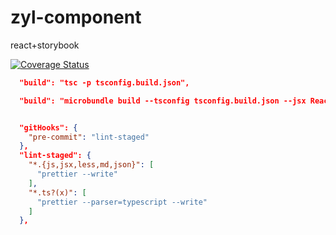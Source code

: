 # zyl-component
react+storybook


[![Coverage Status](https://coveralls.io/repos/github/zhangyanling77/zyl-component/badge.svg?branch=master)](https://coveralls.io/github/zhangyanling77/zyl-component?branch=master)

```json
  "build": "tsc -p tsconfig.build.json",
```

```json
  "build": "microbundle build --tsconfig tsconfig.build.json --jsx React.createElement",
```

```json

  "gitHooks": {
    "pre-commit": "lint-staged"
  },
  "lint-staged": {
    "*.{js,jsx,less,md,json}": [
      "prettier --write"
    ],
    "*.ts?(x)": [
      "prettier --parser=typescript --write"
    ]
  },
```

